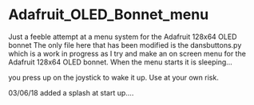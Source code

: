 # Adafruit_OLED_Bonnet_menu
Just a feeble attempt at a menu system for the Adafruit 128x64 OLED bonnet 
The only file here that has been modified is the dansbuttons.py which is a work in progress as I try and make an on screen menu for the Adafruit 128x64 OLED bonnet. When the menu starts it is sleeping...

you press up on the joystick to wake it up. 
Use at your own risk. 

03/06/18 added a splash at start up....

